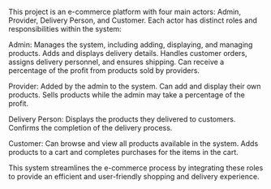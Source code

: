 This project is an e-commerce platform with four main actors: Admin, Provider, Delivery Person, and Customer. Each actor has distinct roles and responsibilities within the system:

Admin:
Manages the system, including adding, displaying, and managing products.
Adds and displays delivery details.
Handles customer orders, assigns delivery personnel, and ensures shipping.
Can receive a percentage of the profit from products sold by providers.

Provider:
Added by the admin to the system.
Can add and display their own products.
Sells products while the admin may take a percentage of the profit.

Delivery Person:
Displays the products they delivered to customers.
Confirms the completion of the delivery process.

Customer:
Can browse and view all products available in the system.
Adds products to a cart and completes purchases for the items in the cart.

This system streamlines the e-commerce process by integrating these roles to provide an efficient and user-friendly shopping and delivery experience.
